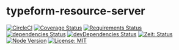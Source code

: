 # typeform-resource-server

[![CircleCI](https://circleci.com/gh/tripheo0412/typeform-resource-server/tree/master.svg?style=svg)](https://circleci.com/gh/tripheo0412/typeform-resource-server/tree/master)
[![Coverage Status](https://coveralls.io/repos/github/tripheo0412/typeform-resource-server/badge.svg?branch=master)](https://coveralls.io/github/tripheo0412/typeform-resource-server?branch=master)
[![Requirements Status](https://requires.io/github/tripheo0412/typeform-resource-server/requirements.svg?branch=master)](https://requires.io/github/tripheo0412/typeform-resource-server/requirements/?branch=master)
[![dependencies Status](https://david-dm.org/tripheo0412/typeform-resource-server/status.svg)](https://david-dm.org/tripheo0412/typeform-resource-server)
[![devDependencies Status](https://david-dm.org/tripheo0412/typeform-resource-server/dev-status.svg)](https://david-dm.org/tripheo0412/typeform-resource-server?type=dev)
[![Zeit: Status](https://img.shields.io/badge/Zeit-Live-ff69b4.svg?style=flat&logo=Zeit)](https://typeform-resource-server.tripheo0412.now.sh/)
[![Node Version](https://img.shields.io/badge/Node-10.16.0-blueviolet.svg?style=flat&logo=Node.js)]()
[![License: MIT](https://img.shields.io/badge/License-MIT-blue.svg?style=flat&logo=Read-The-Docs)](https://opensource.org/licenses/MIT)
